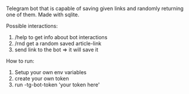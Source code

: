 Telegram bot that is capable of saving given links and randomly returning one of them.
Made with sqlite.

Possible interactions:
1. /help to get info about bot interactions
2. /rnd get a random saved article-link
3. send link to the bot => it will save it

How to run:
1. Setup your own env variables
2. create your own token
3. run -tg-bot-token 'your token here'